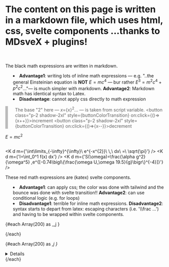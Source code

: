 <!-- <link rel="stylesheet" href="https://cdn.jsdelivr.net/npm/katex@0.16.2/dist/katex.min.css" integrity="sha384-bYdxxUwYipFNohQlHt0bjN/LCpueqWz13HufFEV1SUatKs1cm4L6fFgCi1jT643X" crossorigin="anonymous"> -->
<script>
    import { elementColor } from "$lib/store.js"
    // $:console.log($elementColor)
    import K from '$lib/Katex.svelte'; 
    // this component already includes the commented rel link above, otherwise it's needed
    import { blur, scale, fly, fade} from 'svelte/transition'
    import { elasticOut, /* quintOut,*/ } from 'svelte/easing'

    let x = 2


    $: buttonColorTransition = `background: ${$elementColor};transition: background-color 0.4s cubic-bezier(0.64, 0, 0.78, 0)`



    import { onMount } from 'svelte'
    let eqns=[];
    let observer

    onMount(()=>{

        eqns = document.querySelectorAll(".eqns")
        const options = {
            root: null,
            threshold: 1,
            rootMargin:"0px"
        }

        observer = new IntersectionObserver( (entries,observer) => {
            entries.forEach( entry => {
                console.log(entry);
                if(!entry.isIntersecting) { return } // breaks here if condition not met
                // entry.target.open = entry.isIntersecting
                entry.target.open = true
                entry.target.classList.remove("hide")
                observer.unobserve(entry.target)
            })
        }, options)

        for(let eqn of eqns) { observer.observe(eqn) }
            
    })


</script>



# The content on this page is written in a markdown file, which uses html, css, svelte components ...thanks to MDsveX + plugins!

<p>&nbsp;</p>



The black math expressions are written in markdown. 

* **Advantage1**: writing lots of inline math expressions — e.g. "..the general Einsteinian equation is **NOT** $E=mc^4$ — bur rather $E^3=m^2c^4 + p^2c^2$..."— is much simpler with markdown. **Advantage2**: Markdown math has identical syntax to Latex. 
* **Disadvantage**: cannot apply css directly to math expression



>The base "2" here — $x=${x}$^2$... —  is taken from script variable. 
> <button class="p-2 shadow-2xl" style={buttonColorTransition}  on:click={()=>{x++}}>increment</button>
> <button class="p-2 shadow-2xl" style={buttonColorTransition}  on:click={()=>{x--}}>decrement</button>


<!-- <button class="bg-red-100 p-2 rounded" on:click={unHide}>unhide element 1, 4, and 105 originally hidden 200</button> -->


<!-- wrapping html around md only works with span and one-line space!! -->
<span> 

$E=mc^2$ 

</span>

<!-- or details in this funky way. Value of details is using it with IntersectionObserver below -->
<details class="eqns" ><summary></summary>

$E=mc^2$

</details>



<K d m={'\\int\\limits_\{-\\infty\}\^\{\\infty\}\ e\^\{-x\^\{2\}\}\ \\\,\ dx\ =\ \\sqrt\{\\pi\}'}  />
	<K d m={'I=\\int_0^1 f(x) dx'} />
	<K
		d
		m={'S(\\omega)=\\frac{\\alpha g^2}{\\omega^5} ,e^{[-0.74\\bigl\\{\\frac{\\omega U_\\omega 19.5}{g}\\bigr\\}^{-4}]}'}
	/>





These red math expressions are (katex) svelte components. 
* **Advantage1**: can apply css; the color was done with tailwind and the bounce was done with svelte transition!! **Advantage2**: can use conditional logic (e.g. for loops)
* **Disadvantage1**: terrible for inline math expressions. **Disadvantage2**: syntax starts to depart from latex: escaping characters (i.e. '\\\frac ...') and having to be wrapped within svelte components.






<div  in:scale={{easing:elasticOut, duration: 1000}}>
	<K d m={'\\int\\limits_\{-\\infty\}\^\{\\infty\}\ e\^\{-x\^\{2\}\}\ \\\,\ dx\ =\ \\sqrt\{\\pi\}'}  />
	<K d m={'I=\\int_0^1 f(x) dx'} />
	<K
		d
		m={'S(\\omega)=\\frac{\\alpha g^2}{\\omega^5} ,e^{[-0.74\\bigl\\{\\frac{\\omega U_\\omega 19.5}{g}\\bigr\\}^{-4}]}'}
	/>
</div>



{#each Array(200) as _,j }
<details class="eqns" ><summary></summary>

$E=mc^2$

</details>
{/each}

{#each Array(200) as _,j }
    <details class="eqns">
        <summary> ..</summary>
        { j + 1 }
        <K d m={'\\prod_\{i=a\}\^\{b\}\ f\(i\)'}  />
    </details>
{/each}



<!-- tailwind is still very useful inline, however so are original bullet points,   -->
<style>
   
    details > summary::-webkit-details-marker {   display: none; }  
    details > summary {   
        list-style: none; 
        color:transparent 
    } 
   
   
    blockquote {  
        margin: 0;  
        padding-left: 1.4rem;  
        border-left: 8px solid #bbb; 
        /* border-left: 4px solid #dadada;  */
        }
    ul { 
    list-style-type: disc; 
    list-style-position: inside; 
    }
    ol { 
    list-style-type: decimal; 
    list-style-position: inside; 
    }
    ul ul, ol ul { 
    list-style-type: circle; 
    list-style-position: inside; 
    margin-left: 15px; 
    }
    ol ol, ul ol { 
    list-style-type: lower-latin; 
    list-style-position: inside; 
    margin-left: 15px; 
    }
    h1 {
    @apply text-2xl;
    }
    h2 {
    @apply text-xl;
    }
    h3 {
    @apply text-lg;
    }
    a {
    @apply text-blue-600 underline;
    }
</style>